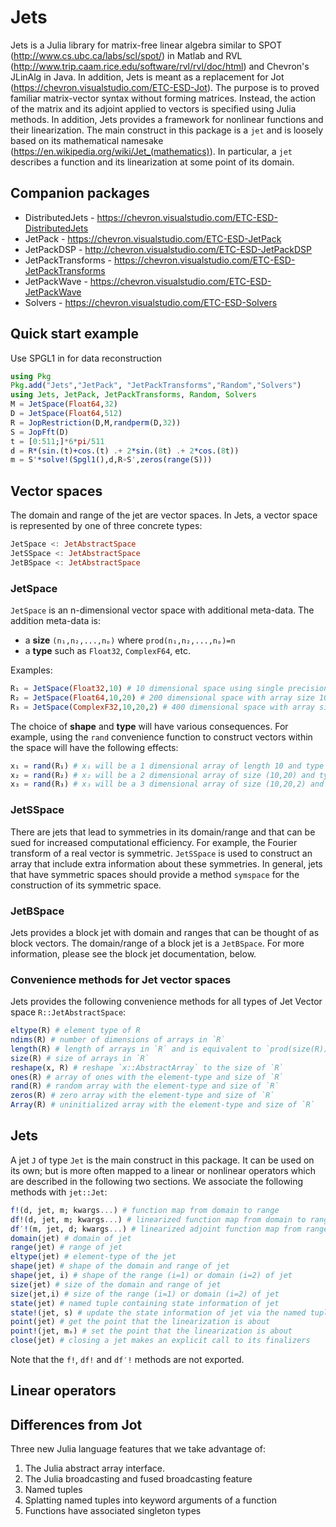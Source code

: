 # Jets

Jets is a Julia library for matrix-free linear algebra similar to SPOT
(http://www.cs.ubc.ca/labs/scl/spot/) in Matlab and RVL
(http://www.trip.caam.rice.edu/software/rvl/rvl/doc/html) and Chevron's JLinAlg
in Java.  In addition, Jets is meant as a replacement for Jot
(https://chevron.visualstudio.com/ETC-ESD-Jot).  The purpose is to proved
familiar matrix-vector syntax without forming matrices.  Instead, the action of
the matrix and its adjoint applied to vectors is specified using Julia methods.
In addition, Jets provides a framework for nonlinear functions and their
linearization.  The main construct in this package is a `jet` and is loosely
based on its mathematical namesake
(https://en.wikipedia.org/wiki/Jet_(mathematics)).  In particular, a `jet`
describes a function and its linearization at some point of its domain.

## Companion packages
* DistributedJets - https://chevron.visualstudio.com/ETC-ESD-DistributedJets
* JetPack - https://chevron.visualstudio.com/ETC-ESD-JetPack
* JetPackDSP - http://chevron.visualstudio.com/ETC-ESD-JetPackDSP
* JetPackTransforms - https://chevron.visualstudio.com/ETC-ESD-JetPackTransforms
* JetPackWave - https://chevron.visualstudio.com/ETC-ESD-JetPackWave
* Solvers - https://chevron.visualstudio.com/ETC-ESD-Solvers

## Quick start example
Use SPGL1 in for data reconstruction
```julia
using Pkg
Pkg.add("Jets","JetPack", "JetPackTransforms","Random","Solvers")
using Jets, JetPack, JetPackTransforms, Random, Solvers
M = JetSpace(Float64,32)
D = JetSpace(Float64,512)
R = JopRestriction(D,M,randperm(D,32))
S = JopFft(D)
t = [0:511;]*6*pi/511
d = R*(sin.(t)+cos.(t) .+ 2*sin.(8t) .+ 2*cos.(8t))
m = S'*solve!(Spgl1(),d,R∘S',zeros(range(S)))
```

## Vector spaces
The domain and range of the jet are vector spaces.  In Jets, a vector space is represented by one of three concrete types:
```julia
JetSpace <: JetAbstractSpace
JetSSpace <: JetAbstractSpace
JetBSpace <: JetAbstractSpace
```

### JetSpace
`JetSpace` is an n-dimensional vector space with additional meta-data.  The addition meta-data is:
* a **size** `(n₁,n₂,...,nₚ)` where `prod(n₁,n₂,...,nₚ)=n`
* a **type** such as `Float32`, `ComplexF64`, etc.

Examples:
```julia
R₁ = JetSpace(Float32,10) # 10 dimensional space using single precision floats
R₂ = JetSpace(Float64,10,20) # 200 dimensional space with array size 10×20 using double precision floats
R₃ = JetSpace(ComplexF32,10,20,2) # 400 dimensional space with array size 10×20×2 using single precision floats
```

The choice of **shape** and **type** will have various consequences.  For example, using the `rand` convenience function to construct vectors within the space will have the following effects:
```julia
x₁ = rand(R₁) # x₁ will be a 1 dimensional array of length 10 and type Float32
x₂ = rand(R₂) # x₂ will be a 2 dimensional array of size (10,20) and type Float64
x₃ = rand(R₃) # x₃ will be a 3 dimensional array of size (10,20,2) and type ComplexF32
```

### JetSSpace
There are jets that lead to symmetries in its domain/range and that can be sued for increased computational efficiency.  For example, the Fourier transform of a real vector is symmetric.  `JetSSpace` is used to construct an array that include extra information about these symmetries.  In general, jets that have symmetric spaces should provide a method `symspace` for the construction of its symmetric space.

### JetBSpace
Jets provides a block jet with domain and ranges that can be thought of as block vectors.  The domain/range of a block jet is a `JetBSpace`.  For more information, please see the block jet documentation, below.

### Convenience methods for Jet vector spaces
Jets provides the following convenience methods for all types of Jet Vector space `R::JetAbstractSpace`:
```julia
eltype(R) # element type of R
ndims(R) # number of dimensions of arrays in `R`
length(R) # length of arrays in `R` and is equivalent to `prod(size(R))`
size(R) # size of arrays in `R`
reshape(x, R) # reshape `x::AbstractArray` to the size of `R`
ones(R) # array of ones with the element-type and size of `R`
rand(R) # random array with the element-type and size of `R`
zeros(R) # zero array with the element-type and size of `R`
Array(R) # uninitialized array with the element-type and size of `R`
```

## Jets
A jet `J` of type `Jet` is the main construct in this package.  It can be used on its own; but is more often mapped to a linear or nonlinear operators which are described in the following two sections.  We associate the following methods with `jet::Jet`:
```julia
f!(d, jet, m; kwargs...) # function map from domain to range
df!(d, jet, m; kwargs...) # linearized function map from domain to range
df′!(m, jet, d; kwargs...) # linearized adjoint function map from range to domain
domain(jet) # domain of jet
range(jet) # range of jet
eltype(jet) # element-type of the jet
shape(jet) # shape of the domain and range of jet
shape(jet, i) # shape of the range (i=1) or domain (i=2) of jet
size(jet) # size of the domain and range of jet
size(jet,i) # size of the range (i=1) or domain (i=2) of jet
state(jet) # named tuple containing state information of jet
state!(jet, s) # update the state information of jet via the named tuple, s
point(jet) # get the point that the linearization is about
point!(jet, mₒ) # set the point that the linearization is about
close(jet) # closing a jet makes an explicit call to its finalizers
```
Note that the `f!`, `df!` and `df′!` methods are not exported.

## Linear operators

## Differences from Jot
Three new Julia language features that we take advantage of:
1. The Julia abstract array interface.
2. The Julia broadcasting and fused broadcasting feature
3. Named tuples
4. Splatting named tuples into keyword arguments of a function
5. Functions have associated singleton types
